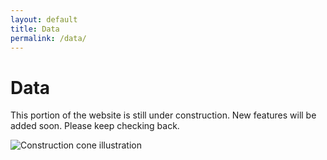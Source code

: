 ```yaml
---
layout: default
title: Data
permalink: /data/
---
```


<div class="section-intro">
  <h1>Data</h1>
  <p>This portion of the website is still under construction. New features will be added soon. Please keep checking back.</p>
  <img src="{{ '/assets/images/construction-cone.svg' | relative_url }}" alt="Construction cone illustration" loading="lazy">
</div>
